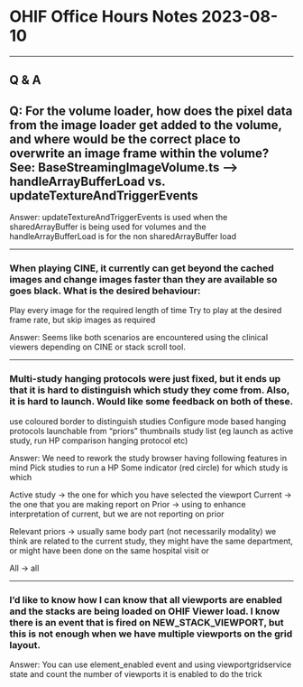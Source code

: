# OHIF Office Hours Notes 2023-08-10

---

## Q & A

## Q: For the volume loader, how does the pixel data from the image loader get added to the volume, and where would be the correct place to overwrite an image frame within the volume? See: BaseStreamingImageVolume.ts --> handleArrayBufferLoad vs. updateTextureAndTriggerEvents

Answer:
updateTextureAndTriggerEvents is used when the sharedArrayBuffer is being used for volumes and the handleArrayBufferLoad is for the non sharedArrayBuffer load

---

### When playing CINE, it currently can get beyond the cached images and change images faster than they are available so goes black. What is the desired behaviour:

Play every image for the required length of time
Try to play at the desired frame rate, but skip images as required

Answer:
Seems like both scenarios are encountered using the clinical viewers depending on CINE or stack scroll tool.

---

### Multi-study hanging protocols were just fixed, but it ends up that it is hard to distinguish which study they come from. Also, it is hard to launch. Would like some feedback on both of these.

use coloured border to distinguish studies
Configure mode based hanging protocols launchable from “priors” thumbnails study list (eg launch as active study, run HP comparison hanging protocol etc)

Answer:
We need to rework the study browser having following features in mind
Pick studies to run a HP
Some indicator (red circle) for which study is which

Active study -> the one for which you have selected the viewport
Current -> the one that you are making report on
Prior -> using to enhance interpretation of current, but we are not reporting on prior

Relevant priors -> usually same body part (not necessarily modality)
we think are related to the current study, they might have the same department, or might have been done on the same hospital visit or

All -> all

---

### I’d like to know how I can know that all viewports are enabled and the stacks are being loaded on OHIF Viewer load. I know there is an event that is fired on NEW_STACK_VIEWPORT, but this is not enough when we have multiple viewports on the grid layout.

Answer:
You can use element_enabled event and using viewportgridservice state and count the number of viewports it is enabled to do the trick
